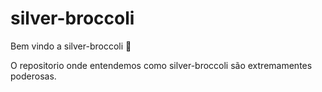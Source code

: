 # silver-broccoli

Bem vindo a silver-broccoli :tada:

O repositorio onde entendemos como silver-broccoli são extremamentes poderosas.